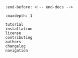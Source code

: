 <!-- markdownlint-disable MD041 -->

```{include} ../README.md
:end-before: <!-- end-docs -->
```

```{toctree}
:maxdepth: 1

tutorial
installation
license
contributing
authors
changelog
navigation
```

